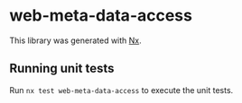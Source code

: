 # web-meta-data-access

This library was generated with [Nx](https://nx.dev).

## Running unit tests

Run `nx test web-meta-data-access` to execute the unit tests.
